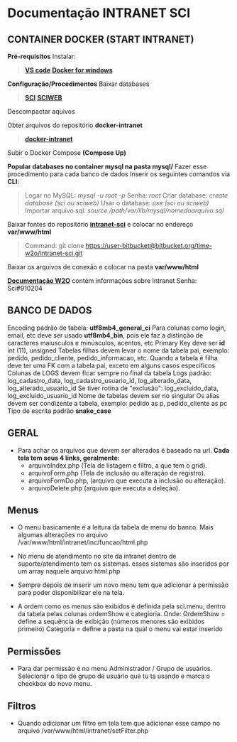 # Documentação INTRANET SCI

## CONTAINER DOCKER (START INTRANET)

**Pré-requisitos**
Instalar:
>**[VS code](https://code.visualstudio.com/download)**
>**[Docker for windows](https://desktop.docker.com/win/stable/Docker%20Desktop%20Installer.exe)**

**Configuração/Procedimentos**
Baixar databases
>**[SCI](https://drive.google.com/file/d/15n8BYCh64kpns6qem5ieWtT6ECtUoKnc/view)**
>**[SCIWEB](https://drive.google.com/file/d/1dwC-GD3RvLp0aM3LLDm5McPKaj4oPp_J/view)**

Descompactar aquivos

Obter arquivos do repositório **docker-intranet**
>**[docker-intranet](https://github.com/felipe-felizardo/docker-intranet)**

Subir o Docker Compose **(Compose Up)**

**Popular databases no container mysql na pasta mysql/**
Fazer esse procedimento para cada banco de dados
Inserir os seguintes comandos via **CLI**:
>Logar no MySQL: _mysql -u root -p_
>Senha: _root_
>Criar database: _create database (sci ou sciweb)_
>Usar o database: _use (sci ou sciweb)_
>Importar arquivo sql: _source /path/var/lib/mysql/nomedoarquivo.sql_

Baixar fontes do repositório **[intranet-sci](https://bitbucket.org/time-w2o/intranet-sci)** e colocar no endereço **var/www/html**
>Command:
>git clone <https://user-bitbucket@bitbucket.org/time-w2o/intranet-sci.git>

Baixar os arquivos de conexão e colocar na pasta **var/www/html**

**[Documentação W2O](http://w2o.com.br/documentacao/index.php)** contém informações sobre Intranet
Senha: Sci#910204

## BANCO DE DADOS

Encoding padrão de tabela: **utf8mb4_general_ci**
Para colunas como login, email, etc deve ser usado **utf8mb4_bin**, pois ele faz a distinção de caracteres maiusculos e minúsculos, acentos, etc
Primary Key deve ser **id** int (11), unsigned
Tabelas filhas devem levar o nome da tabela pai, exemplo: pedido, pedido_cliente, pedido_informacao, etc.
Quando a tabela é filha deve ter uma FK com a tabela pai, exceto em alguns casos especificos
Colunas de LOGS devem ficar sempre no final da tabela
Logs padrão: log_cadastro_data, log_cadastro_usuario_id, log_alterado_data, log_alterado_usuario_id
Se tiver rotina de "exclusão": log_excluido_data, log_excluido_usuario_id
Nome de tabelas devem ser no singular
Os alias devem ser condizente a tabela, exemplo: pedido as p, pedido_cliente as pc
Tipo de escrita padrão **snake_case**

## GERAL

- Para achar os arquivos que devem ser alterados é baseado na url.
**Cada tela tem seus 4 links, geralmente:**
  - arquivoIndex.php (Tela de listagem e filtro, a que tem o grid).
  - arquivoForm.php (Tela de inclusão ou alteração de registro).
  - arquivoFormDo.php, (arquivo que executa a inclusão ou alteração).
  - arquivoDelete.php (arquivo que executa a deleção).

## Menus

- O menu basicamente é a leitura da tabela de menu do banco. 
Mais algumas alterações no arquivo /var/www/html/intranet/inc/funcao/html.php

- No menu de atendimento no site da intranet dentro de suporte/atendimento tem os sistemas.
esses sistemas são inseridos por um array naquele arquivo html.php

- Sempre depois de inserir um novo menu tem que adicionar a permissão para poder disponibilizar ele na tela.

- A ordem como os menus são exibidos é definida pela sci.menu, dentro da tabela pelas colunas ordemShow e categioria.
Onde: OrdemShow = define a sequência de exibição (números menores são exibidos primeiro)
Categoria = define a pasta na qual o menu vai estar inserido

## Permissões

- Para dar permissão é no menu Administrador / Grupo de usuários. 
Selecionar o tipo de grupo de usuário que tu ta usando e marca o checkbox do novo menu.

## Filtros

- Quando adicionar um filtro em tela tem que adicionar esse campo no arquivo /var/www/html/intranet/setFilter.php